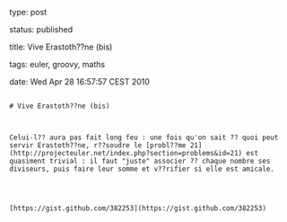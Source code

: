 type: post
status: published
title: Vive Erastoth??ne (bis)
tags: euler, groovy, maths
date: Wed Apr 28 16:57:57 CEST 2010
~~~~~~
# Vive Erastoth??ne (bis)

Celui-l?? aura pas fait long feu : une fois qu'on sait ?? quoi peut servir Erastoth??ne, r??soudre le [probl??me 21](http://projecteuler.net/index.php?section=problems&id=21) est quasiment trivial : il faut "juste" associer ?? chaque nombre ses diviseurs, puis faire leur somme et v??rifier si elle est amicale.  




[https://gist.github.com/382253](https://gist.github.com/382253)